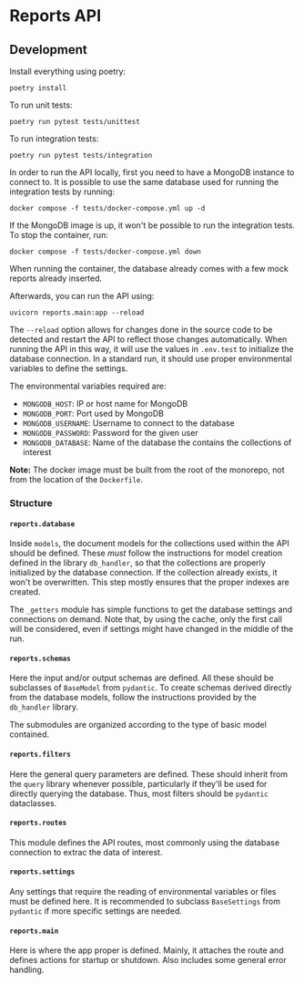 # Reports API

## Development

Install everything using poetry:
```commandline
poetry install
```

To run unit tests:
```commandline
poetry run pytest tests/unittest
```

To run integration tests:
```commandline
poetry run pytest tests/integration
```

In order to run the API locally, first you need to have
a MongoDB instance to connect to. It is possible to use the same 
database used for running the integration tests by running:
```commandline
docker compose -f tests/docker-compose.yml up -d
```
If the MongoDB image is up, it won't be possible to run the integration 
tests. To stop the container, run:
```commandline
docker compose -f tests/docker-compose.yml down
```
When running the container, the database already comes with a few
mock reports already inserted.

Afterwards, you can run the API using:
```commandline
uvicorn reports.main:app --reload
```
The `--reload` option allows for changes done in the source code to
be detected and restart the API to reflect those changes automatically.
When running the API in this way, it will use the values in `.env.test`
to initialize the database connection. In a standard run, it should use 
proper environmental variables to define the settings.

The environmental variables required are:
* `MONGODB_HOST`: IP or host name for MongoDB
* `MONGODB_PORT`: Port used by MongoDB
* `MONGODB_USERNAME`: Username to connect to the database
* `MONGODB_PASSWORD`: Password for the given user
* `MONGODB_DATABASE`: Name of the database the contains the collections of interest

**Note:** The docker image must be built from the root of the monorepo, 
not from the location of the `Dockerfile`.

### Structure

#### `reports.database`

Inside `models`, the document models for the collections used 
within the API should be defined. These *must* follow the instructions 
for model creation defined in the library `db_handler`, so that the 
collections are properly initialized by the database connection.
If the collection already exists, it won't be overwritten. This step
mostly ensures that the proper indexes are created.

The `_getters` module has simple functions to get the 
database settings and connections on demand. Note that, by using the cache,
only the first call will be considered, even if settings might have changed
in the middle of the run.

#### `reports.schemas`

Here the input and/or output schemas are defined.
All these should be subclasses of `BaseModel` from `pydantic`. To create
schemas derived directly from the database models, follow the instructions 
provided by the `db_handler` library.

The submodules are organized according to the type of basic model contained.

#### `reports.filters`

Here the general query parameters are defined. These 
should inherit from the `query` library whenever possible, particularly 
if they'll be used for directly querying the database. Thus, most
filters should be `pydantic` dataclasses.

#### `reports.routes`

This module defines the API routes, most commonly using the database
connection to extrac the data of interest.

#### `reports.settings`

Any settings that require the reading of environmental variables or files
must be defined here. It is recommended to subclass `BaseSettings` from 
`pydantic` if more specific settings are needed.

#### `reports.main`

Here is where the app proper is defined. Mainly, it attaches the route and
defines actions for startup or shutdown. Also includes some general error 
handling.
